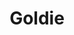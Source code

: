 ---
title: "Goldie"
summary: "British graffiti writer, drum and bass / jungle artist, DJ, actor and TV personality. Born: 19 September 1965 in Walsall, England, UK. The first superstar produced by the breakbeat jungle movement, Goldie popularised drum'n'bass as a form of musical expression just as relevant for living-room contemplation as techno had become by the early 1990s. Though he hardly developed the style, and his later reliance on engineers like and to capture his sound puts into question his true musical importance, Goldie became one of the first personalities in British dance music, his gold teeth and b-boy attitude placing him leagues away from the faceless bedroom boffins who had become the norm in intelligent dance music. After spending several years working on his production skills at , he founded the label, which released seminal dark yet intelligent singles by , , , , , , and , amongst others. He released one of jungle's first and best full-length albums with \"\" , which put him squarely at the top of the drum'n'bass heap –at least in the minds of critics and mainstream listeners– though his follow-up album, \"\" , displayed an ambitious, personal side of Goldie hardly in keeping with jungle's producer mentality. A native of Walsall, England, Goldie was born to a Scottish-Jamaican couple and put up for adoption. He bounced around child-care homes and several sets of foster parents during his childhood years, and became fascinated with the rise of hip-hop, breakdancing, and graffiti art. His nickname stems from \"Goldielocks\", an earlier nickname given to him during his B-boy days due to his blonde dreadlocks which was subsequently shortened when he no longer wore dreadlocks, and then adopted as his graffiti 'tag'. By 1986, he was involved with breakdancing and graffiti forming his own crews around around his home of Wolverhampton, Birmingham and the West Midlands.; Whilst living on the Heat Town Estate in Wolverhampton in the 1980's, Goldie used the multiple labyrinth and concrete 'jungle' of walls, stairwells, and underpasses as his own personal canvases and gallery, producing hundreds of paintings know as 'burners' or 'pieces' , often working at night to avoid detection from police and local residents. Goldie's reputation as a pioneer of aerosol art soon soon spread attracting visitors nationwide, forming a community which lead to the formation of a crew known as the 'United Graffiti Federation', of which Goldie and were 'presidents', forming networks with the established and acting as mentors to burgeoning and up-and-coming graffiti writers. After making several trips nationwide for all-day breakdancing, graffiti and hip hop events , Goldie appeared in the English documentary on graffiti art called \"Bombing\". He also spent time in New York and Miami , but returned to England by 1988. For a time, Goldie worked at the Try 1 shop in Walsall , then moved to London. He began hanging out with two fellow heads from the British hip-hop scene, and , and by 1991 he'd been introduced to the breakbeat culture that birthed jungle; at the seminal club night 'Rage', DJs and pitched ancient breakbeats up to 45 rpm, blending their creations with the popular rave music of the time. Goldie was hooked on the sound of raw breakbeat techno, and he gradually switched his allegiance to jungle from the British hip-hop scene that later generated trip-hop. Through his girlfriend , Goldie hooked up with and , two influential figures in the emerging drum'n'bass scene. The duo's and recordings as were fostering an increasingly artistic attitude to the music, and Goldie learned much about breakbeat production and engineering at their studios. He recorded his first single as , then debuted on as with two singles at the tale-end of the breakbeat hardcore scene, \"Killa Muffin\" and \"Menace\" . The single \"\" under name , broke him into the jungle scene, which besides pioneering the crucial jungle concept of time-stretching , evinced the growing separation between the uplifting rave/hardcore scene and its emerging dark side, more reliant on breakbeats. The name was later taken for his influential label, which released material from a legion of crucial jungle artists: , , , , , , , , and , amongst others. Later singles such as \"\" and remixes for 's spread Goldie's fame, and in 1994 he signed a contract with offshoot . His first major-label single was \"\" , from his debut album \"\" . He gained additional fame in early 1996, when an American tour supporting sparked a relationship between the two and led to a brief engagement period before they called off a wedding. Goldie resurfaced with a high-profile follow-up, \"\" , with another epic two-disc set including one track, \"Mother\" that in itself broke the 70-minute barrier. The album tanked with critics and fans, leading to a return to the underground later that year with the \"\" EP . Save for a handful of mix albums ), two studio efforts credited to , and \"\" ), and \"Sine Tempus\" , a soundtrack to an unreleased film directed by the man himself, Goldie's career over the next two decades became less and less music-focused. He turned his hand to acting, appearing in 's film \"Snatch\" , the James Bond film \"The World Is Not Enough\" , and the perennial soap opera 'Eastenders'. He also appeared on a number of reality TV shows, including 'Maestro', where he learned how to conduct a symphony orchestra, and 'Goldie's Band: By Royal Appointment', where he put together a band of unknowns to perform at Buckingham Palace. He was awarded an MBE on the Queen's 2016 Honours list for services to music and young people. A career-spanning compilation, \"The Alchemist\" , was released by Rhino Records. Goldie's third solo studio album and first in nearly two decades, \"\" , was released on through . Guest vocalists on the album included , , , and , the latter of which he had discovered while making 'Goldie's Band' TV show."
image: "goldie.jpg"
apple_music_artist_url: "None"
---